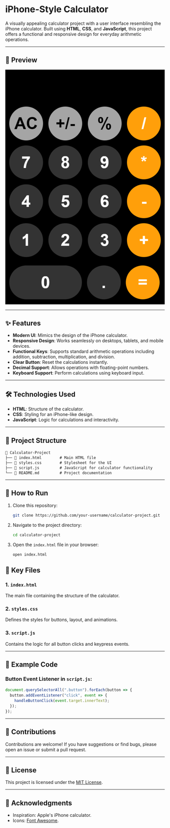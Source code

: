 
# iPhone-Style Calculator

A visually appealing calculator project with a user interface resembling the iPhone calculator. Built using **HTML**, **CSS**, and **JavaScript**, this project offers a functional and responsive design for everyday arithmetic operations.

---

## 📸 Preview

![Calculator Preview](Screenshot.png)

---

## ✨ Features

- **Modern UI**: Mimics the design of the iPhone calculator.
- **Responsive Design**: Works seamlessly on desktops, tablets, and mobile devices.
- **Functional Keys**: Supports standard arithmetic operations including addition, subtraction, multiplication, and division.
- **Clear Button**: Reset the calculations instantly.
- **Decimal Support**: Allows operations with floating-point numbers.
- **Keyboard Support**: Perform calculations using keyboard input.

---

## 🛠️ Technologies Used

- **HTML**: Structure of the calculator.
- **CSS**: Styling for an iPhone-like design.
- **JavaScript**: Logic for calculations and interactivity.

---

## 📂 Project Structure

```
📁 Calculator-Project
├── 📄 index.html        # Main HTML file
├── 📄 styles.css        # Stylesheet for the UI
├── 📄 script.js         # JavaScript for calculator functionality
└── 📄 README.md         # Project documentation
```

---

## 🚀 How to Run

1. Clone this repository:
   ```bash
   git clone https://github.com/your-username/calculator-project.git
   ```

2. Navigate to the project directory:
   ```bash
   cd calculator-project
   ```

3. Open the `index.html` file in your browser:
   ```bash
   open index.html
   ```



## 🧩 Key Files

### 1. `index.html`
The main file containing the structure of the calculator.

### 2. `styles.css`
Defines the styles for buttons, layout, and animations.

### 3. `script.js`
Contains the logic for all button clicks and keypress events.

---

## 📖 Example Code

### Button Event Listener in `script.js`:
```javascript
document.querySelectorAll(".button").forEach(button => {
  button.addEventListener("click", event => {
    handleButtonClick(event.target.innerText);
  });
});
```

---

## 🤝 Contributions

Contributions are welcome! If you have suggestions or find bugs, please open an issue or submit a pull request.

---

## 📜 License

This project is licensed under the [MIT License](LICENSE).

---

## 🙌 Acknowledgments

- Inspiration: Apple's iPhone calculator.
- Icons: [Font Awesome](https://fontawesome.com/).
